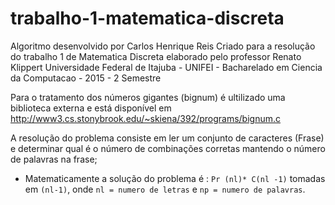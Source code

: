 # trabalho-1-matematica-discreta
Algoritmo desenvolvido por Carlos Henrique Reis Criado para a resolução do trabalho 1 de Matematica Discreta elaborado pelo professor Renato Klippert Universidade Federal de Itajuba - UNIFEI - Bacharelado em Ciencia da Computacao - 2015 - 2 Semestre

Para o tratamento dos números gigantes (bignum) é ultilizado uma biblioteca externa e está disponível em http://www3.cs.stonybrook.edu/~skiena/392/programs/bignum.c

A resolução do problema consiste em ler um conjunto de caracteres (Frase) e determinar qual é o número de combinações corretas mantendo o número de palavras na frase;
* Matematicamente a solução do problema é : `Pr (nl)* C(nl -1)` tomadas em `(nl-1)`, onde `nl = numero de letras` e `np = numero de palavras`.
